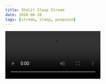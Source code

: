 ```yaml
---
title: Shalit Sleep Stream
date: 2020-06-28
tags: [stream, sleep, poopcoin]
---
```

<video class="js-player" playsinline controls data-poster="https://archive.org/download/shalit_archive/shalit_archive.thumbs/T%20to%20tuck%20in%20shalit%20-%20P%20to%20ban%20poopcoin%202020-06-28%2021_30-Shalit_005508.jpg">
  <source src="https://archive.org/download/shalit_archive/T%20to%20tuck%20in%20shalit%20-%20P%20to%20ban%20poopcoin%202020-06-28%2021_30-Shalit.mp4" type="video/mp4">
</video>
